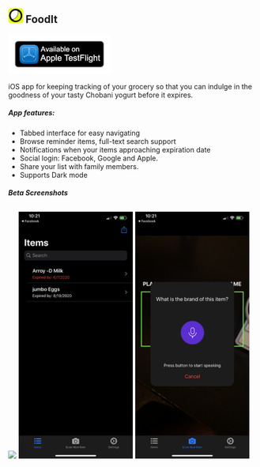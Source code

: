 <h2><img src="./assets/app-icon/Icon-1024.png" height="30"/> FoodIt</h2>

[<img src="./assets/images/testflight-1200.png" height="80">](https://testflight.apple.com/join/FRovVnNm)

iOS app for keeping tracking of your grocery so that you can indulge in the goodness of your tasty Chobani yogurt before it expires.


##### App features:

 - Tabbed interface for easy navigating
 - Browse reminder items, full-text search support
 - Notifications when your items approaching expiration date
 - Social login: Facebook, Google and Apple. 
 - Share your list with family members.
 - Supports Dark mode

##### Beta Screenshots
<h2><img src=".assets/screenshots/login.png" height="500">
<img src="./src/assets/screenshots/home.png" height="500" />
<img src="./src/assets/screenshots/scan.png" height="500" />
</h2>



